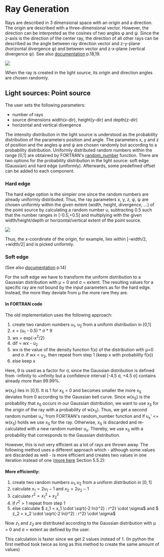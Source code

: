 # Ray Generation

Rays are described in 3 dimensional space with an origin and a direction.
The origin are described with a three-dimensional vector. However, the direction can be interpreted as the cosines of two angles &phi; and &psi;. Since the z-axis is the direction of the center ray, the direction of all other rays can be described as the angle between ray direction vector and z-y-plane (horizontal divergence &phi;) and between vector and z-x-plane (vertical divergence &psi;).
See also [documentation](https://it-ed-git.basisit.de/RAY/RAY/-/wikis/uploads/bdcf4515e03b2fccf462c5f0d76052c3/Paper_Schaefers_RAY_Springer_2007.pdf) p.18,19.

<img src="https://latex.codecogs.com/svg.latex?\small&space;
\begin{align*}
    ray = \begin{bmatrix}
    x_s \\ y_s \\ z_s
    \end{bmatrix} + t 
    \begin{bmatrix}
    l_S \\ m_S \\ n_S
    \end{bmatrix}
    = \begin{bmatrix}
    x_s \\ y_s \\ z_s
    \end{bmatrix} + t 
    \begin{bmatrix}
    sin \phi_S \cdot cos \psi_S \\ cos \psi_S \\ cos \psi_S \cdot cos \phi_S
    \end{bmatrix}
\end{align*}" />

When the ray is created in the light source, its origin and direction angles are chosen randomly.

## Light sources: Point source
The user sets the following parameters:
* number of rays
* source dimensions width(x-dir), height(y-dir) and depth(z-dir) 
* horizontal and vertical divergence

The intensity distribution in the light source is understood as the probability distribution of the parameters position and angle.
The parameters x, y and z of position and the angles &phi; and &psi; are chosen randomly but according to a probability distribution. Uniformly distributed random numbers within the range [0,1] are obtained by FORTRAN's [random_number](https://gcc.gnu.org/onlinedocs/gcc-4.8.0/gfortran/RANDOM_005fNUMBER.html) function.
There are two options for the probability distribution in the light source:
soft edge (Gaussian) and hard edge (uniformly).
Afterwards, some predefined offset can be added to each component.

### Hard edge
The hard edge option is the simpler one since the random numbers are already uniformly distributed. Thus, the ray parameters x, y, z, &phi;, &psi; are chosen uniformly within the given extent (width, height, divergence, ...) of the point source by calculating a random number u, subtracting 0.5 such that the number ranges in [-0.5,+0.5] and multiplying with the given width/height/depth or horizontal/vertical extent of the point source.

<img src="https://latex.codecogs.com/svg.latex?\small&space;
\begin{align*}
    x_S &= (u_x - 0.5) \cdot width \\
    y_S &= (u_y - 0.5) \cdot height \\
    z_S &= (u_z - 0.5) \cdot depth \\
    \phi_S &= (u_{\phi} - 0.5) \cdot hor. div \\
    \psi_S &= (u_{\psi} - 0.5) \cdot vert. div 
\end{align*}" />

Thus, the x-coordinate of the origin, for example, lies within [-width/2, +width/2] and is picked uniformly.

### Soft edge
(See also [documentation](https://it-ed-git.basisit.de/RAY/RAY/-/wikis/uploads/bdcf4515e03b2fccf462c5f0d76052c3/Paper_Schaefers_RAY_Springer_2007.pdf) p.14)

For the soft edge we have to transform the uniform distribution to a Gaussian distribution with &mu; = 0 and &sigma; = extent. The resulting values for a specific ray are not bound by the input parameters as for the hard edge. Instead, the more they deviate from &mu; the more rare they are. 

#### In FORTRAN code
The old implementation uses the following approach:

1. create two random numbers u<sub>1</sub>, u<sub>2</sub> from a uniform distribution in [0,1]
2. x = (u<sub>1</sub> - 0.5) \* &sigma; \* 9
3. wx = exp(-x<sup>2</sup>/2)
4. dif = wx - u<sub>2</sub>
5. wx is the value of the density function f(x) of the distribution with &mu;=0 and &sigma;. if wx < u<sub>2</sub>, then repeat from step 1 (keep x with probability f(x))
6. else keep x

Here, 9 is used as a factor for &sigma;, since the Gaussian distribution is defined from -infinity to +infinity but a confidence interval [-4.5 &sigma;, +4.5 &sigma;] contains already more than 99.99%.

w(x<sub>S</sub>) lies in ]0,1]. It is 1 for x<sub>S</sub> = 0 and becomes smaller the more x<sub>S</sub> deviates from 0 according to the Gaussian bell curve.
Since w(x<sub>S</sub>) is the probability that x<sub>S</sub> occurs in our Gaussian distribution, we want to use x<sub>S</sub> for the origin of the ray with a probability of w(x<sub>S</sub>). Thus, we get a second random number u<sub>x</sub>' from FORTRAN's random_number function and if u<sub>x</sub>' <= w(x<sub>S</sub>) holds we use x<sub>S</sub> for the ray. Otherwise, x<sub>S</sub> is discarded and re-calculated with a new random number u<sub>x</sub>. Thereby, we use x<sub>S</sub> with a probability that corresponds to the Gaussian distribution.

However, this is not very efficient as a lot of rays are thrown away. The following method uses a different approach which - although some values are discarded as well - is more efficient and creates two values in one iteration instead of one ([more here](https://www.desy.de/~sschmitt/blobel/eBuch.pdf) Section 5.5.2):

#### More efficiently:
1. create two random numbers $u_1, u_2$ from a uniform distribution in $[0,1]$
2. calculate $x_1 = 2u_1 - 1$ and $x_2 = 2u_2 - 1$
3. calculate $r^2 = x_1^2 + x_2^2$
4. if $r^2 > 1$ repeat from step 1
5. else calculate $ z_1 = x_1 \cdot \sqrt{-2 ln(r^2) : r^2} \cdot \sigma$ and $ z_2 = x_2 \cdot \sqrt{-2 ln(r^2) : r^2} \cdot \sigma$

Now $z_1$ and $z_2$ are distributed according to the Gaussian distribution with &mu; = 0 and &sigma; = extent as defined by the user.

This calculation is faster since we get 2 values instead of 1. 
(In python the first method took twice as long as this method to create the same amount of values)